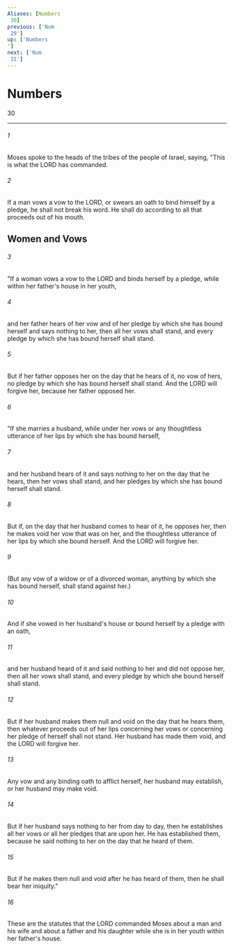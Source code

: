 ```yaml
---
Aliases: [Numbers 30]
previous: ['Num 29']
up: ['Numbers']
next: ['Num 31']
---
```

# Numbers 30

***
 

###### 1 
Moses spoke to the heads of the tribes of the people of Israel, saying, "This is what the LORD has commanded.  

###### 2 
If a man vows a vow to the LORD, or swears an oath to bind himself by a pledge, he shall not break his word. He shall do according to all that proceeds out of his mouth.  ## Women and Vows  

###### 3 
"If a woman vows a vow to the LORD and binds herself by a pledge, while within her father's house in her youth,  

###### 4 
and her father hears of her vow and of her pledge by which she has bound herself and says nothing to her, then all her vows shall stand, and every pledge by which she has bound herself shall stand.  

###### 5 
But if her father opposes her on the day that he hears of it, no vow of hers, no pledge by which she has bound herself shall stand. And the LORD will forgive her, because her father opposed her.  

###### 6 
"If she marries a husband, while under her vows or any thoughtless utterance of her lips by which she has bound herself,  

###### 7 
and her husband hears of it and says nothing to her on the day that he hears, then her vows shall stand, and her pledges by which she has bound herself shall stand.  

###### 8 
But if, on the day that her husband comes to hear of it, he opposes her, then he makes void her vow that was on her, and the thoughtless utterance of her lips by which she bound herself. And the LORD will forgive her.  

###### 9 
(But any vow of a widow or of a divorced woman, anything by which she has bound herself, shall stand against her.)  

###### 10 
And if she vowed in her husband's house or bound herself by a pledge with an oath,  

###### 11 
and her husband heard of it and said nothing to her and did not oppose her, then all her vows shall stand, and every pledge by which she bound herself shall stand.  

###### 12 
But if her husband makes them null and void on the day that he hears them, then whatever proceeds out of her lips concerning her vows or concerning her pledge of herself shall not stand. Her husband has made them void, and the LORD will forgive her.  

###### 13 
Any vow and any binding oath to afflict herself, her husband may establish, or her husband may make void.  

###### 14 
But if her husband says nothing to her from day to day, then he establishes all her vows or all her pledges that are upon her. He has established them, because he said nothing to her on the day that he heard of them.  

###### 15 
But if he makes them null and void after he has heard of them, then he shall bear her iniquity."  

###### 16 
These are the statutes that the LORD commanded Moses about a man and his wife and about a father and his daughter while she is in her youth within her father's house.
